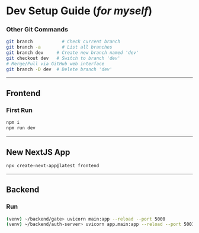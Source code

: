 # Dev Setup Guide (_for myself_)

### Other Git Commands

```bash
git branch           # Check current branch
git branch -a        # List all branches
git branch dev     # Create new branch named 'dev'
git checkout dev   # Switch to branch 'dev'
# Merge/Pull via GitHub web interface
git branch -D dev  # Delete branch 'dev'
```

---

## Frontend

### First Run

```bash
npm i
npm run dev
```

---

## New NextJS App

```bash
npx create-next-app@latest frontend
```

---

## Backend

### Run

```bash
(venv) ~/backend/gate> uvicorn main:app --reload --port 5000
(venv) ~/backend/auth-server> uvicorn app.main:app --reload --port 5001
```
